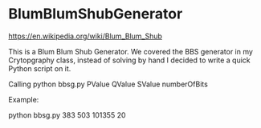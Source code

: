 # BlumBlumShubGenerator

https://en.wikipedia.org/wiki/Blum_Blum_Shub

This is a Blum Blum Shub Generator. We covered the BBS generator in my Crytopgraphy class, instead of solving by hand I decided 
to write a quick Python script on it. 

<p>Calling python bbsg.py PValue QValue SValue numberOfBits</p>
Example:
<p>python bbsg.py 383 503 101355 20</p>
